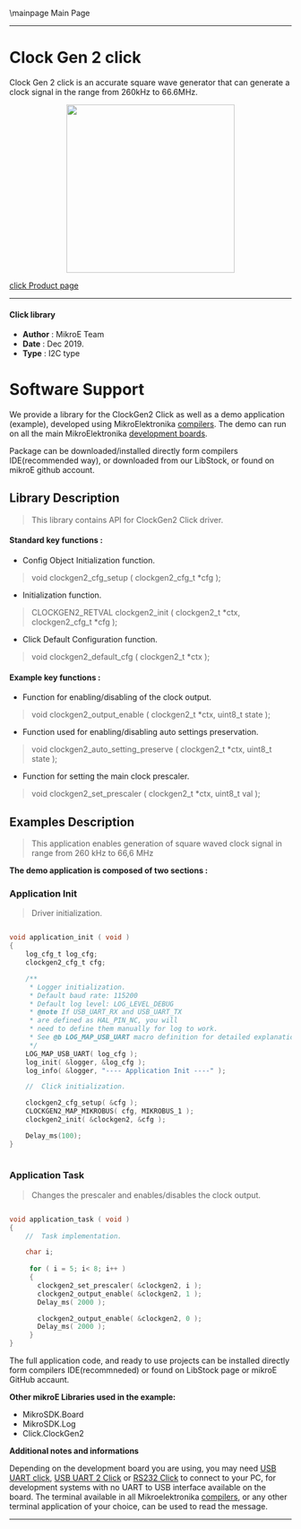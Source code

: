 \mainpage Main Page
 
 

---
# Clock Gen 2 click

Clock Gen 2 click is an accurate square wave generator that can generate a clock signal in the range from 260kHz to 66.6MHz. 

<p align="center">
  <img src="https://download.mikroe.com/images/click_for_ide/clockgen2_click.png" height=300px>
</p>

[click Product page](https://www.mikroe.com/clock-gen-2-click)

---


#### Click library 

- **Author**        : MikroE Team
- **Date**          : Dec 2019.
- **Type**          : I2C type


# Software Support

We provide a library for the ClockGen2 Click 
as well as a demo application (example), developed using MikroElektronika 
[compilers](https:///shop.mikroe.com/compilers). 
The demo can run on all the main MikroElektronika [development boards](https:///shop.mikroe.com/development-boards).

Package can be downloaded/installed directly form compilers IDE(recommended way), or downloaded from our LibStock, or found on mikroE github account. 

## Library Description

> This library contains API for ClockGen2 Click driver.

#### Standard key functions :

- Config Object Initialization function.
> void clockgen2_cfg_setup ( clockgen2_cfg_t *cfg ); 
 
- Initialization function.
> CLOCKGEN2_RETVAL clockgen2_init ( clockgen2_t *ctx, clockgen2_cfg_t *cfg );

- Click Default Configuration function.
> void clockgen2_default_cfg ( clockgen2_t *ctx );


#### Example key functions :

- Function for enabling/disabling of the clock output.
> void clockgen2_output_enable ( clockgen2_t *ctx, uint8_t state );
 
- Function used for enabling/disabling auto settings preservation.
> void clockgen2_auto_setting_preserve ( clockgen2_t *ctx, uint8_t state );

- Function for setting the main clock prescaler.
> void clockgen2_set_prescaler ( clockgen2_t *ctx, uint8_t val );

## Examples Description

> This application enables generation of square waved clock signal in range from 260 kHz to 66,6 MHz

**The demo application is composed of two sections :**

### Application Init 

> Driver initialization.

```c

void application_init ( void )
{
    log_cfg_t log_cfg;
    clockgen2_cfg_t cfg;

    /** 
     * Logger initialization.
     * Default baud rate: 115200
     * Default log level: LOG_LEVEL_DEBUG
     * @note If USB_UART_RX and USB_UART_TX 
     * are defined as HAL_PIN_NC, you will 
     * need to define them manually for log to work. 
     * See @b LOG_MAP_USB_UART macro definition for detailed explanation.
     */
    LOG_MAP_USB_UART( log_cfg );
    log_init( &logger, &log_cfg );
    log_info( &logger, "---- Application Init ----" );

    //  Click initialization.

    clockgen2_cfg_setup( &cfg );
    CLOCKGEN2_MAP_MIKROBUS( cfg, MIKROBUS_1 );
    clockgen2_init( &clockgen2, &cfg );

    Delay_ms(100);
}
  
```

### Application Task

> Changes the prescaler and enables/disables the clock output.

```c

void application_task ( void )
{
    //  Task implementation.

    char i;
     
     for ( i = 5; i< 8; i++ )
     {
       clockgen2_set_prescaler( &clockgen2, i );
       clockgen2_output_enable( &clockgen2, 1 );
       Delay_ms( 2000 );

       clockgen2_output_enable( &clockgen2, 0 );
       Delay_ms( 2000 );
     }
}

```

The full application code, and ready to use projects can be  installed directly form compilers IDE(recommneded) or found on LibStock page or mikroE GitHub accaunt.

**Other mikroE Libraries used in the example:** 

- MikroSDK.Board
- MikroSDK.Log
- Click.ClockGen2

**Additional notes and informations**

Depending on the development board you are using, you may need 
[USB UART click](https:///shop.mikroe.com/usb-uart-click), 
[USB UART 2 Click](https:///shop.mikroe.com/usb-uart-2-click) or 
[RS232 Click](https:///shop.mikroe.com/rs232-click) to connect to your PC, for 
development systems with no UART to USB interface available on the board. The 
terminal available in all Mikroelektronika 
[compilers](https:///shop.mikroe.com/compilers), or any other terminal application 
of your choice, can be used to read the message.



---
